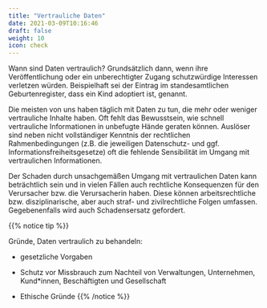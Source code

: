 ```yaml
---
title: "Vertrauliche Daten"
date: 2021-03-09T10:16:46
draft: false
weight: 10
icon: check
---
```

Wann sind Daten vertraulich? Grundsätzlich dann, wenn ihre Veröffentlichung oder ein unberechtigter Zugang schutzwürdige Interessen verletzen würden. Beispielhaft sei der Eintrag im standesamtlichen Geburtenregister, dass ein Kind adoptiert ist, genannt.

Die meisten von uns haben täglich mit Daten zu tun, die mehr oder weniger vertrauliche Inhalte haben. Oft fehlt das Bewusstsein, wie schnell vertrauliche Informationen in unbefugte Hände geraten können. Auslöser sind neben nicht vollständiger Kenntnis der rechtlichen Rahmenbedingungen (z.B. die jeweiligen Datenschutz- und ggf. Informationsfreiheitsgesetze) oft die fehlende Sensibilität im Umgang mit vertraulichen Informationen.

Der Schaden durch unsachgemäßen Umgang mit vertraulichen Daten kann beträchtlich sein und in vielen Fällen auch rechtliche Konsequenzen für den Verursacher bzw. die Verursacherin haben. Diese können arbeitsrechtliche bzw. disziplinarische, aber auch straf- und zivilrechtliche Folgen umfassen. Gegebenenfalls wird auch Schadensersatz gefordert.



{{% notice tip %}}

Gründe, Daten vertraulich zu behandeln:

- gesetzliche Vorgaben

- Schutz vor Missbrauch zum Nachteil von Verwaltungen, Unternehmen, Kund*innen, Beschäftigten und Gesellschaft

- Ethische Gründe
  {{% /notice %}}